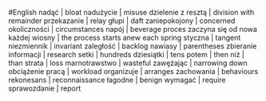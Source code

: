 #English 
nadąć | bloat
nadużycie | misuse
dzielenie z resztą | division with remainder
przekazanie | relay
głupi | daft
zaniepokojony | concerned
okoliczności | circumstances
napój | beverage
proces zaczyna się od nowa każdej wiosny | the process starts anew each spring
styczna | tangent
niezmiennik | invariant
zaległość | backlog
nawiasy | parentheses
zbieranie informacji | research
setki | hundreds
dziesiątki | tens
potem | then
niż | than
strata | loss
marnotrawstwo | wasteful
zawężając | narrowing down
obciążenie pracą | workload
organizuje | arranges
zachowania | behaviours
rekonesans | reconnaissance
łagodne | benign
wymagać | require
sprawozdanie | report